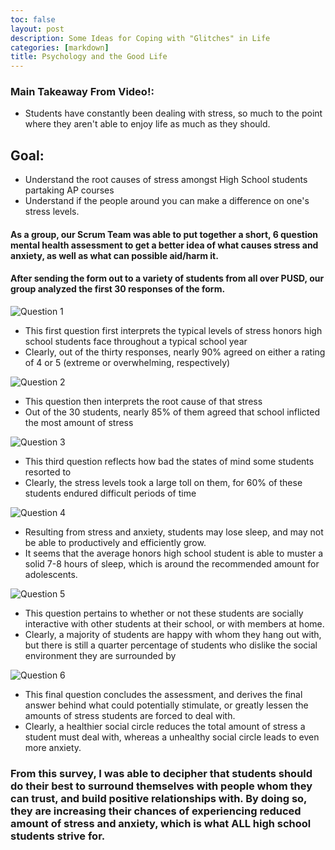 ```yaml
---
toc: false
layout: post
description: Some Ideas for Coping with "Glitches" in Life
categories: [markdown]
title: Psychology and the Good Life
---
```


### Main Takeaway From Video!:
- Students have constantly been dealing with stress, so much to the point where they aren't able to enjoy life as much as they should. 

## Goal:
- Understand the root causes of stress amongst High School students partaking AP courses
- Understand if the people around you can make a difference on one's stress levels. 

#### As a group, our Scrum Team was able to put together a short, 6 question mental health assessment to get a better idea of what causes stress and anxiety, as well as what can possible aid/harm it. 

#### After sending the form out to a variety of students from all over PUSD, our group analyzed the first 30 responses of the form. 

![]({{site.baseurl}}/images/stressq1.png "Question 1")

- This first question first interprets the typical levels of stress honors high school students face throughout a typical school year
- Clearly, out of the thirty responses, nearly 90% agreed on either a rating of 4 or 5 (extreme or overwhelming, respectively)

![]({{site.baseurl}}/images/stressq2.png "Question 2")

- This question then interprets the root cause of that stress
- Out of the 30 students, nearly 85% of them agreed that school inflicted the most amount of stress


![]({{site.baseurl}}/images/stressq3.png "Question 3")

- This third question reflects how bad the states of mind some students resorted to
- Clearly, the stress levels took a large toll on them, for 60% of these students endured difficult periods of time


![]({{site.baseurl}}/images/stressq4.png "Question 4")

- Resulting from stress and anxiety, students may lose sleep, and may not be able to productively and efficiently grow.
- It seems that the average honors high school student is able to muster a solid 7-8 hours of sleep, which is around the recommended amount for adolescents. 


![]({{site.baseurl}}/images/stressq5.png "Question 5")

- This question pertains to whether or not these students are socially interactive with other students at their school, or with members at home. 
- Clearly, a majority of students are happy with whom they hang out with, but there is still a quarter percentage of students who dislike the social environment they are surrounded by


![]({{site.baseurl}}/images/stressq6.png "Question 6")

- This final question concludes the assessment, and derives the final answer behind what could potentially stimulate, or greatly lessen the amounts of stress students are forced to deal with.
- Clearly, a healthier social circle reduces the total amount of stress a student must deal with, whereas a unhealthy social circle leads to even more anxiety.


### From this survey, I was able to decipher that students should do their best to surround themselves with people whom they can trust, and build positive relationships with. By doing so, they are increasing their chances of experiencing reduced amount of stress and anxiety, which is what ALL high school students strive for. 
